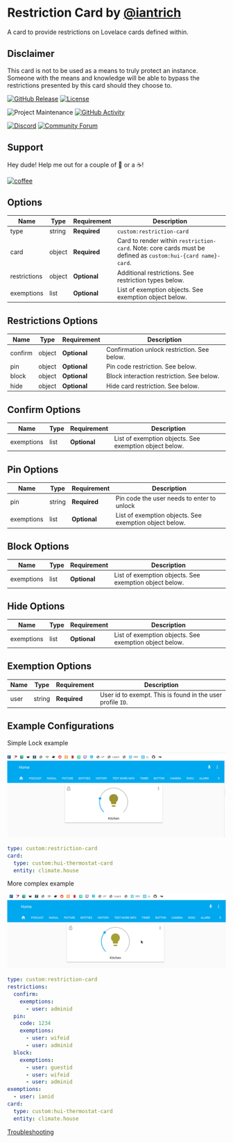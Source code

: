 # Restriction Card by [@iantrich](https://www.github.com/iantrich)

A card to provide restrictions on Lovelace cards defined within.

## Disclaimer

This card is not to be used as a means to truly protect an instance. Someone with the means and knowledge will be able to bypass the restrictions presented by this card should they choose to.

[![GitHub Release][releases-shield]][releases]
[![License][license-shield]](LICENSE.md)

![Project Maintenance][maintenance-shield]
[![GitHub Activity][commits-shield]][commits]

[![Discord][discord-shield]][discord]
[![Community Forum][forum-shield]][forum]

## Support

Hey dude! Help me out for a couple of :beers: or a :coffee:!

[![coffee](https://www.buymeacoffee.com/assets/img/custom_images/black_img.png)](https://www.buymeacoffee.com/zJtVxUAgH)

## Options

| Name         | Type   | Requirement  | Description                                                                                                  |
| ------------ | ------ | ------------ | ------------------------------------------------------------------------------------------------------------ |
| type         | string | **Required** | `custom:restriction-card`                                                                                    |
| card         | object | **Required** | Card to render within `restriction-card`. Note: core cards must be defined as `custom:hui-{card name}-card`. |
| restrictions | object | **Optional** | Additional restrictions. See restriction types below.                                                        |
| exemptions   | list   | **Optional** | List of exemption objects. See exemption object below.                                                       |

## Restrictions Options

| Name    | Type   | Requirement  | Description                                 |
| ------- | ------ | ------------ | ------------------------------------------- |
| confirm | object | **Optional** | Confirmation unlock restriction. See below. |
| pin     | object | **Optional** | Pin code restriction. See below.            |
| block   | object | **Optional** | Block interaction restriction. See below.   |
| hide    | object | **Optional** | Hide card restriction. See below.           |

## Confirm Options

| Name       | Type | Requirement  | Description                                            |
| ---------- | ---- | ------------ | ------------------------------------------------------ |
| exemptions | list | **Optional** | List of exemption objects. See exemption object below. |

## Pin Options

| Name       | Type   | Requirement  | Description                                            |
| ---------- | ------ | ------------ | ------------------------------------------------------ |
| pin        | string | **Required** | Pin code the user needs to enter to unlock             |
| exemptions | list   | **Optional** | List of exemption objects. See exemption object below. |

## Block Options

| Name       | Type | Requirement  | Description                                            |
| ---------- | ---- | ------------ | ------------------------------------------------------ |
| exemptions | list | **Optional** | List of exemption objects. See exemption object below. |

## Hide Options

| Name       | Type | Requirement  | Description                                            |
| ---------- | ---- | ------------ | ------------------------------------------------------ |
| exemptions | list | **Optional** | List of exemption objects. See exemption object below. |

## Exemption Options

| Name | Type   | Requirement  | Description                                                |
| ---- | ------ | ------------ | ---------------------------------------------------------- |
| user | string | **Required** | User id to exempt. This is found in the user profile `ID`. |

## Example Configurations

Simple Lock example

![lock](lock.gif)

```yaml
type: custom:restriction-card
card:
  type: custom:hui-thermostat-card
  entity: climate.house
```

More complex example

![complex](pin.gif)

```yaml
type: custom:restriction-card
restrictions:
  confirm:
    exemptions:
      - user: adminid
  pin:
    code: 1234
    exemptions:
      - user: wifeid
      - user: adminid
  block:
    exemptions:
      - user: guestid
      - user: wifeid
      - user: adminid
exemptions:
  - user: ianid
card:
  type: custom:hui-thermostat-card
  entity: climate.house
```

[Troubleshooting](https://github.com/thomasloven/hass-config/wiki/Lovelace-Plugins)

[commits-shield]: https://img.shields.io/github/commit-activity/y/custom-cards/restriction-card.svg?style=for-the-badge
[commits]: https://github.com/custom-cards/restriction-card/commits/master
[discord]: https://discord.gg/5e9yvq
[discord-shield]: https://img.shields.io/discord/330944238910963714.svg?style=for-the-badge
[forum-shield]: https://img.shields.io/badge/community-forum-brightgreen.svg?style=for-the-badge
[forum]: https://community.home-assistant.io/c/projects/frontend
[license-shield]: https://img.shields.io/github/license/custom-cards/restriction-card.svg?style=for-the-badge
[maintenance-shield]: https://img.shields.io/maintenance/yes/2019.svg?style=for-the-badge
[releases-shield]: https://img.shields.io/github/release/custom-cards/restriction-card.svg?style=for-the-badge
[releases]: https://github.com/custom-cards/restriction-card/releases
